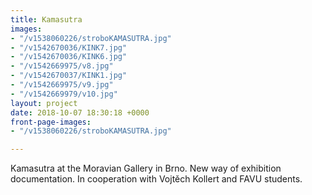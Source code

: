 ```yaml
---
title: Kamasutra
images:
- "/v1538060226/stroboKAMASUTRA.jpg"
- "/v1542670036/KINK7.jpg"
- "/v1542670036/KINK6.jpg"
- "/v1542669975/v8.jpg"
- "/v1542670037/KINK1.jpg"
- "/v1542669975/v9.jpg"
- "/v1542669979/v10.jpg"
layout: project
date: 2018-10-07 18:30:18 +0000
front-page-images:
- "/v1538060226/stroboKAMASUTRA.jpg"

---
```

Kamasutra at the Moravian Gallery in Brno. New way of exhibition documentation. In cooperation with Vojtěch Kollert and FAVU students.